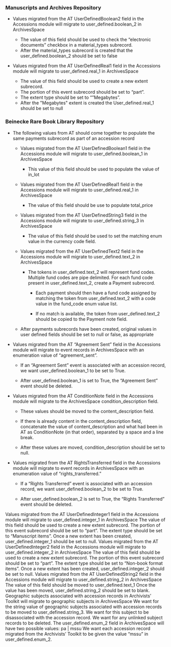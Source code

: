 ### Manuscripts and Archives Repository

- Values migrated from the AT UserDefinedBoolean2 field in the Accessions module
  will migrate to user_defined.boolean_2 in ArchivesSpace

  - The value of this field should be used to check the “electronic documents” checkbox in a material_types subrecord.
  - After the material_types subrecord is created that the user_defined.boolean_2 should be set to false

- Values migrated from the AT UserDefinedReal1 field in the Accessions module will migrate to user_defined.real_1 in ArchivesSpace
  - The value of this field should be used to create a new extent subrecord.
  - The portion of this event subrecord should be set to “part”.
  - The extent type should be set to “”Megabytes”.
  - After the "Megabytes" extent is created the User_defined.real_1 should be set to null



### Beinecke Rare Book Library Repository

- The following values from AT should come together to populate the same payments subrecord as part of an accession record

  - Values migrated from the AT UserDefinedBoolean1 field in the Accessions module
    will migrate to user_defined.boolean_1 in ArchivesSpace

    - This value of this field should be used to populate the value of in_lot

  - Values migrated from the AT UserDefinedReal1 field in the Accessions module
    will migrate to user_defined.real_1 in ArchivesSpace

    - The value of this field should be use to populate total_price

  - Values migrated from the AT UserDefinedString3 field in the Accessions module
    will migrate to user_defined.string_3 in ArchivesSpace

    - The value of this field should be used to set the matching enum value in  the currency code field.

  - Values migrated from the AT UserDefinedText2 field in the Accessions module
    will migrate to user_defined.text_2 in ArchivesSpace

    - The tokens in user_defined.text_2 will represent fund codes. Multiple fund codes are pipe delimited.
      For each fund code present in user_defined.text_2, create a Payment subrecord.

        - Each payment should then have a fund code assigned by matching the token from user_defined.text_2
          with a code value in the fund_code enum value list.

        - If no match is available, the token from user_defined.text_2 should be copied to the Payment note field.

  - After payments subrecords have been created,
    original values in user defined fields should be set to null or false, as appropriate


- Values migrated from the AT “Agreement Sent” field in the Accessions module
  will migrate to event records in ArchivesSpace with an enumeration value of “agreement_sent”.

  - If an “Agreement Sent” event is associated with an accession record,
    we want user_defined.boolean_1 to be set to True.

  - After user_defined.boolean_1 is set to True, the “Agreement Sent” event should be deleted.


- Values migrated from the AT ConditionNote field in the Accessions module
  will migrate to the ArchivesSpace condition_description field.

  - These values should be moved to the content_description field.

  - If there is already content in the content_description field,
    concatenate the value of content_description and what had been in AT as ConditionNote (in that order),
    separated by a space and a line break.

  - After these values are moved, condition_description should be set to null.


- Values migrated from the AT RightsTransferred field in the Accessions module
  will migrate to event records in ArchivesSpace with an enumeration value of “rights_transferred.”

  - If a “Rights Transferred” event is associated with an accession record, we want user_defined.boolean_2 to be set to True.

  - After user_defined.boolean_2 is set to True, the “Rights Transferred” event should be deleted.


Values migrated from the AT UserDefinedInteger1 field in the Accessions module will migrate to user_defined.integer_1 in ArchivesSpace
The value of this field should be used to create a new extent subrecord.
The portion of this event subrecord should be set to “part”.
The extent type should be set to “Manuscript items”.
Once a new extent has been created, user_defined.integer_1 should be set to null.
Values migrated from the AT UserDefinedInteger2 field in the Accessions module will migrate to user_defined.integer_2 in ArchivesSpace
The value of this field should be used to create a new extent subrecord.
The portion of this event subrecord should be set to “part”.
The extent type should be set to “Non-book format items”.
Once a new extent has been created, user_defined.integer_2 should be set to null.
Values migrated from the AT UserDefinedString2 field in the Accessions module will migrate to user_defined.string_2 in ArchivesSpace
The value of this field should be moved to user_defined.text_1
Once the value has been moved, user_defined.string_2 should be set to blank.
Geographic subjects associated with accession records in Archivists’ Toolkit will migrate to geographic subjects in ArchivesSpace
We want for the string value of geographic subjects associated with accession records to be moved to user_defined.string_3.
We want for this subject to be disassociated with the accession record.
We want for any unlinked subject records to be deleted.
The user_defined.enum_2 field in ArchivesSpace will have two possible values: pa | mssu
We want each accession record migrated from the Archivists’ Toolkit to be given the value “mssu” in user_defined.enum_2.
